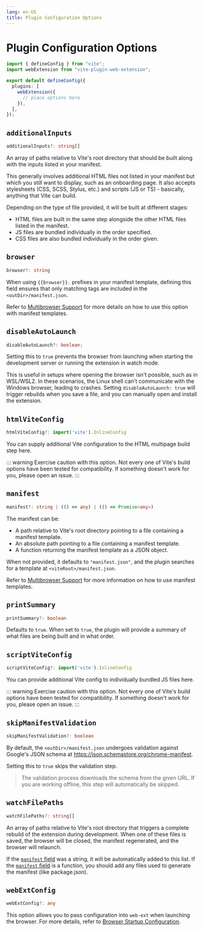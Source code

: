 ```yaml
---
lang: en-US
title: Plugin Configuration Options
---
```


# Plugin Configuration Options

```ts
import { defineConfig } from "vite";
import webExtension from "vite-plugin-web-extension";

export default defineConfig({
  plugins: [
    webExtension({
      // place options here
    }),
  ],
});
```

## `additionalInputs`

```ts
additionalInputs?: string[]
```

An array of paths relative to Vite's root directory that should be built along with the inputs listed in your manifest.

This generally involves additional HTML files not listed in your manifest but which you still want to display, such as an onboarding page. It also accepts stylesheets (CSS, SCSS, Stylus, etc.) and scripts (JS or TS) - basically, anything that Vite can build.

Depending on the type of file provided, it will be built at different stages:

- HTML files are built in the same step alongside the other HTML files listed in the manifest.
- JS files are bundled individually in the order specified.
- CSS files are also bundled individually in the order given.

## `browser`

```ts
browser?: string
```

<script setup>
const browser = "{{browser}}"
</script>

When using <code>{{browser}}.</code> prefixes in your manifest template, defining this field ensures that only matching tags are included in the `<outDir>/manifest.json`.

Refer to [Multibrowser Support](/guide/supporting-multiple-browsers) for more details on how to use this option with manifest templates.

## `disableAutoLaunch`

```ts
disableAutoLaunch?: boolean;
```

Setting this to `true` prevents the browser from launching when starting the development server or running the extension in watch mode.

This is useful in setups where opening the browser isn't possible, such as in WSL/WSL2. In these scenarios, the Linux shell can't communicate with the Windows browser, leading to crashes. Setting `disableAutoLaunch: true` will trigger rebuilds when you save a file, and you can manually open and install the extension.

## `htmlViteConfig`

```ts
htmlViteConfig?: import('vite').InlineConfig
```

You can supply additional Vite configuration to the HTML multipage build step here.

::: warning
Exercise caution with this option. Not every one of Vite's build options have been tested for compatibility. If something doesn't work for you, please open an issue.
:::

## `manifest`

```ts
manifest?: string | (() => any) | (() => Promise<any>)
```

The manifest can be:

- A path relative to Vite's root directory pointing to a file containing a manifest template.
- An absolute path pointing to a file containing a manifest template.
- A function returning the manifest template as a JSON object.

When not provided, it defaults to `"manifest.json"`, and the plugin searches for a template at `<viteRoot>/manifest.json`.

Refer to [Multibrowser Support](/guide/supporting-multiple-browsers) for more information on how to use manifest templates.

## `printSummary`

```ts
printSummary?: boolean
```

Defaults to `true`. When set to `true`, the plugin will provide a summary of what files are being built and in what order.

## `scriptViteConfig`

```ts
scriptViteConfig?: import('vite').InlineConfig
```

You can provide additional Vite config to individually bundled JS files here.

::: warning
Exercise caution with this option. Not every one of Vite's build options have been tested for compatibility. If something doesn't work for you, please open an issue.
:::

## `skipManifestValidation`

```ts
skipManifestValidation?: boolean
```

By default, the `<outDir>/manifest.json` undergoes validation against Google's JSON schema at <https://json.schemastore.org/chrome-manifest>.

Setting this to `true` skips the validation step.

> The validation process downloads the schema from the given URL. If you are working offline, this step will automatically be skipped.

## `watchFilePaths`

```ts
watchFilePaths?: string[]
```

An array of paths relative to Vite's root directory that triggers a complete rebuild of the extension during development. When one of these files is saved, the browser will be closed, the manifest regenerated, and the browser will relaunch.

If the [`manifest` field](#manifest) was a string, it will be automatically added to this list. If the [`manifest` field](#manifest) is a function, you should add any files used to generate the manifest (like package.json).

## `webExtConfig`

```ts
webExtConfig?: any
```

This option allows you to pass configuration into `web-ext` when launching the browser. For more details, refer to [Browser Startup Configuration](/guide/configure-browser-startup.md).
